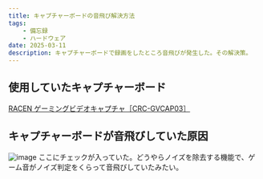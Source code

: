 ```yaml
---
title: キャプチャーボードの音飛び解決方法
tags: 
    - 備忘録
    - ハードウェア
date: 2025-03-11
description: キャプチャーボードで録画をしたところ音飛びが発生した。その解決策。
---
```


## 使用していたキャプチャーボード
[RACEN ゲーミングビデオキャプチャ［CRC-GVCAP03］](https://amzn.asia/d/cyl4fxp)
<br>
## キャプチャーボードが音飛びしていた原因
![image](/article/assets/img/GBCz9H4bUAAVltM.png)
ここにチェックが入っていた。どうやらノイズを除去する機能で、ゲーム音がノイズ判定をくらって音飛びしていたみたい。